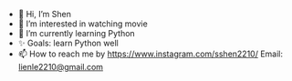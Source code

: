 - 👋 Hi, I’m Shen
- 👀 I’m interested in watching movie
- 🌱 I’m currently learning Python
- ✨ Goals: learn Python well
- 📫 How to reach me by https://www.instagram.com/sshen2210/
Email: lienle2210@gmail.com
